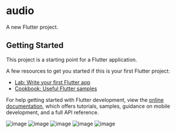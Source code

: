 # audio

A new Flutter project.

## Getting Started

This project is a starting point for a Flutter application.

A few resources to get you started if this is your first Flutter project:

- [Lab: Write your first Flutter app](https://docs.flutter.dev/get-started/codelab)
- [Cookbook: Useful Flutter samples](https://docs.flutter.dev/cookbook)

For help getting started with Flutter development, view the
[online documentation](https://docs.flutter.dev/), which offers tutorials,
samples, guidance on mobile development, and a full API reference.


![image](https://github.com/praneetha28-ai/audio/assets/76510979/7e0b50db-f13c-4045-8f1b-a31d0e105fed) 
![image](https://github.com/praneetha28-ai/audio/assets/76510979/bf5438e8-5362-469d-b7db-b002a8345114)
![image](https://github.com/praneetha28-ai/audio/assets/76510979/56d19834-7dbb-4879-b055-0517620a11fb)
![image](https://github.com/praneetha28-ai/audio/assets/76510979/b4bf9524-b435-40cf-add5-40c8ae44a5b7)
![image](https://github.com/praneetha28-ai/audio/assets/76510979/ea8dba69-21e2-4645-80f8-cf6a0ef2a3c3)
